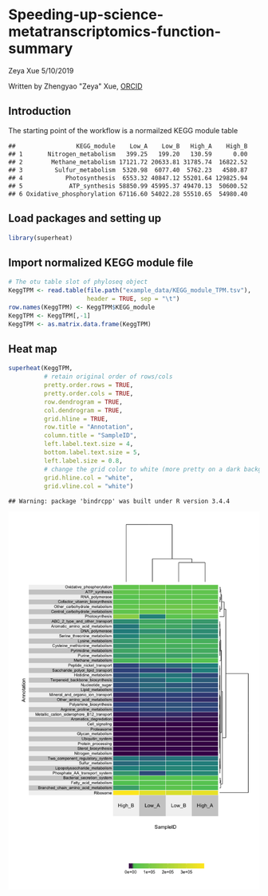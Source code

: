 Speeding-up-science-metatranscriptomics-function-summary
================
Zeya Xue
5/10/2019

Written by Zhengyao "Zeya" Xue, [ORCID](https://orcid.org/0000-0002-4930-8212)

Introduction
------------

The starting point of the workflow is a normailzed KEGG module table

    ##                 KEGG_module    Low_A    Low_B   High_A    High_B
    ## 1       Nitrogen_metabolism   399.25   199.20   130.59      0.00
    ## 2        Methane_metabolism 17121.72 20633.81 31785.74  16822.52
    ## 3         Sulfur_metabolism  5320.98  6077.40  5762.23   4580.87
    ## 4            Photosynthesis  6553.32 40847.12 55201.64 129825.94
    ## 5             ATP_synthesis 58850.99 45995.37 49470.13  50600.52
    ## 6 Oxidative_phosphorylation 67116.60 54022.28 55510.65  54980.40

Load packages and setting up
----------------------------

``` r
library(superheat)
```

Import normalized KEGG module file
----------------------------------

``` r
# The otu table slot of phyloseq object 
KeggTPM <- read.table(file.path("example_data/KEGG_module_TPM.tsv"),
                      header = TRUE, sep = "\t")
row.names(KeggTPM) <- KeggTPM$KEGG_module
KeggTPM <- KeggTPM[,-1]
KeggTPM <- as.matrix.data.frame(KeggTPM)
```

Heat map
--------

``` r
superheat(KeggTPM,
          # retain original order of rows/cols
          pretty.order.rows = TRUE,
          pretty.order.cols = TRUE,
          row.dendrogram = TRUE,
          col.dendrogram = TRUE,
          grid.hline = TRUE,
          row.title = "Annotation",
          column.title = "SampleID",
          left.label.text.size = 4,
          bottom.label.text.size = 5,
          left.label.size = 0.8,
          # change the grid color to white (more pretty on a dark background)
          grid.hline.col = "white",
          grid.vline.col = "white") 
```

    ## Warning: package 'bindrcpp' was built under R version 3.4.4

![](figs/unnamed-chunk-4-1.png)
